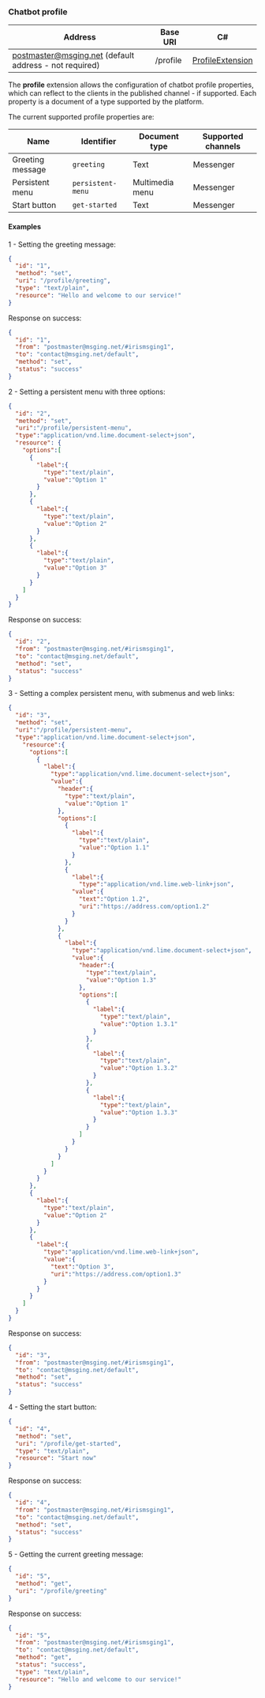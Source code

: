 ### Chatbot profile
| Address               | Base URI     |  C#              |
|-----------------------|--------------|------------------|
| postmaster@msging.net (default address - not required) | /profile | [ProfileExtension](https://github.com/takenet/messaginghub-client-csharp/blob/master/src/Takenet.MessagingHub.Client/Extensions/Profile/ProfileExtension.cs) |

The **profile** extension allows the configuration of chatbot profile properties, which can reflect to the clients in the published channel - if supported. Each property is a document of a type supported by the platform.

The current supported profile properties are:

| Name             | Identifier        | Document type     | Supported channels  |
|------------------|-------------------|-------------------|---------------------|
| Greeting message | `greeting`        | Text              | Messenger           |
| Persistent menu  | `persistent-menu` | Multimedia menu   | Messenger           |
| Start button     | `get-started`     | Text              | Messenger           |

#### Examples
1 - Setting the greeting message:
```json
{  
  "id": "1",
  "method": "set",
  "uri": "/profile/greeting",
  "type": "text/plain",
  "resource": "Hello and welcome to our service!"
}
```
Response on success:
```json
{
  "id": "1",
  "from": "postmaster@msging.net/#irismsging1",
  "to": "contact@msging.net/default",
  "method": "set",
  "status": "success"
}
```

2 - Setting a persistent menu with three options:
```json
{  
  "id": "2",
  "method": "set",
  "uri":"/profile/persistent-menu",
  "type":"application/vnd.lime.document-select+json",
  "resource": {
    "options":[
      {
        "label":{
          "type":"text/plain",
          "value":"Option 1"
        }
      },
      {
        "label":{
          "type":"text/plain",
          "value":"Option 2"
        }
      },
      {
        "label":{
          "type":"text/plain",
          "value":"Option 3"
        }
      }
    ]
  }
}
```
Response on success:
```json
{
  "id": "2",
  "from": "postmaster@msging.net/#irismsging1",
  "to": "contact@msging.net/default",
  "method": "set",
  "status": "success"
}
```


3 - Setting a complex persistent menu, with submenus and web links:
```json
{  
  "id": "3",
  "method": "set",
  "uri":"/profile/persistent-menu",
  "type":"application/vnd.lime.document-select+json",
    "resource":{
      "options":[
        {
          "label":{
            "type":"application/vnd.lime.document-select+json",
            "value":{
              "header":{
                "type":"text/plain",
                "value":"Option 1"
              },
              "options":[
                {
                  "label":{
                    "type":"text/plain",
                    "value":"Option 1.1"
                  }
                },
                {
                  "label":{
                    "type":"application/vnd.lime.web-link+json",
                  "value":{
                    "text":"Option 1.2",
                    "uri":"https://address.com/option1.2"
                  }
                }
              },
              {
                "label":{
                  "type":"application/vnd.lime.document-select+json",
                  "value":{
                    "header":{
                      "type":"text/plain",
                      "value":"Option 1.3"
                    },
                    "options":[
                      {
                        "label":{
                          "type":"text/plain",
                          "value":"Option 1.3.1"
                        }
                      },
                      {
                        "label":{
                          "type":"text/plain",
                          "value":"Option 1.3.2"
                        }
                      },
                      {
                        "label":{
                          "type":"text/plain",
                          "value":"Option 1.3.3"
                        }
                      }
                    ]
                  }
                }
              }
            ]
          }
        }
      },
      {
        "label":{
          "type":"text/plain",
          "value":"Option 2"
        }
      },
      {
        "label":{
          "type":"application/vnd.lime.web-link+json",
          "value":{
            "text":"Option 3",
            "uri":"https://address.com/option1.3"
          }
        }
      }
    ]
  }
}
```
Response on success:
```json
{
  "id": "3",
  "from": "postmaster@msging.net/#irismsging1",
  "to": "contact@msging.net/default",
  "method": "set",
  "status": "success"
}
```
4 - Setting the start button:
```json
{  
  "id": "4",
  "method": "set",
  "uri": "/profile/get-started",
  "type": "text/plain",
  "resource": "Start now"
}
```
Response on success:
```json
{
  "id": "4",
  "from": "postmaster@msging.net/#irismsging1",
  "to": "contact@msging.net/default",
  "method": "set",
  "status": "success"
}
```

5 - Getting the current greeting message:
```json
{  
  "id": "5",
  "method": "get",
  "uri": "/profile/greeting"  
}
```
Response on success:
```json
{
  "id": "5",
  "from": "postmaster@msging.net/#irismsging1",
  "to": "contact@msging.net/default",
  "method": "get",
  "status": "success",
  "type": "text/plain",
  "resource": "Hello and welcome to our service!"
}
```

